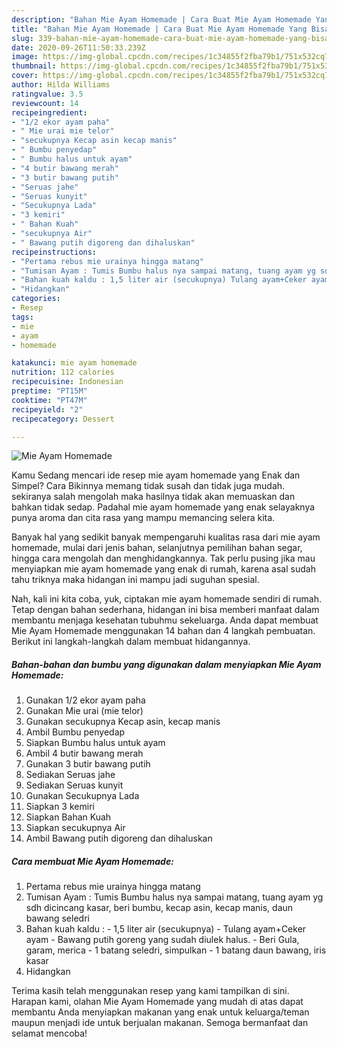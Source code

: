 ```yaml
---
description: "Bahan Mie Ayam Homemade | Cara Buat Mie Ayam Homemade Yang Bisa Manjain Lidah"
title: "Bahan Mie Ayam Homemade | Cara Buat Mie Ayam Homemade Yang Bisa Manjain Lidah"
slug: 339-bahan-mie-ayam-homemade-cara-buat-mie-ayam-homemade-yang-bisa-manjain-lidah
date: 2020-09-26T11:50:33.239Z
image: https://img-global.cpcdn.com/recipes/1c34855f2fba79b1/751x532cq70/mie-ayam-homemade-foto-resep-utama.jpg
thumbnail: https://img-global.cpcdn.com/recipes/1c34855f2fba79b1/751x532cq70/mie-ayam-homemade-foto-resep-utama.jpg
cover: https://img-global.cpcdn.com/recipes/1c34855f2fba79b1/751x532cq70/mie-ayam-homemade-foto-resep-utama.jpg
author: Hilda Williams
ratingvalue: 3.5
reviewcount: 14
recipeingredient:
- "1/2 ekor ayam paha"
- " Mie urai mie telor"
- "secukupnya Kecap asin kecap manis"
- " Bumbu penyedap"
- " Bumbu halus untuk ayam"
- "4 butir bawang merah"
- "3 butir bawang putih"
- "Seruas jahe"
- "Seruas kunyit"
- "Secukupnya Lada"
- "3 kemiri"
- " Bahan Kuah"
- "secukupnya Air"
- " Bawang putih digoreng dan dihaluskan"
recipeinstructions:
- "Pertama rebus mie urainya hingga matang"
- "Tumisan Ayam : Tumis Bumbu halus nya sampai matang, tuang ayam yg sdh dicincang kasar, beri bumbu, kecap asin, kecap manis, daun bawang seledri"
- "Bahan kuah kaldu : 1,5 liter air (secukupnya) Tulang ayam+Ceker ayam Bawang putih goreng yang sudah diulek halus. Beri Gula, garam, merica 1 batang seledri, simpulkan 1 batang daun bawang, iris kasar"
- "Hidangkan"
categories:
- Resep
tags:
- mie
- ayam
- homemade

katakunci: mie ayam homemade 
nutrition: 112 calories
recipecuisine: Indonesian
preptime: "PT15M"
cooktime: "PT47M"
recipeyield: "2"
recipecategory: Dessert

---
```



![Mie Ayam Homemade](https://img-global.cpcdn.com/recipes/1c34855f2fba79b1/751x532cq70/mie-ayam-homemade-foto-resep-utama.jpg)

Kamu Sedang mencari ide resep mie ayam homemade yang Enak dan Simpel? Cara Bikinnya memang tidak susah dan tidak juga mudah. sekiranya salah mengolah maka hasilnya tidak akan memuaskan dan bahkan tidak sedap. Padahal mie ayam homemade yang enak selayaknya punya aroma dan cita rasa yang mampu memancing selera kita.

Banyak hal yang sedikit banyak mempengaruhi kualitas rasa dari mie ayam homemade, mulai dari jenis bahan, selanjutnya pemilihan bahan segar, hingga cara mengolah dan menghidangkannya. Tak perlu pusing jika mau menyiapkan mie ayam homemade yang enak di rumah, karena asal sudah tahu triknya maka hidangan ini mampu jadi suguhan spesial.




Nah, kali ini kita coba, yuk, ciptakan mie ayam homemade sendiri di rumah. Tetap dengan bahan sederhana, hidangan ini bisa memberi manfaat dalam membantu menjaga kesehatan tubuhmu sekeluarga. Anda dapat membuat Mie Ayam Homemade menggunakan 14 bahan dan 4 langkah pembuatan. Berikut ini langkah-langkah dalam membuat hidangannya.

<!--inarticleads1-->

##### Bahan-bahan dan bumbu yang digunakan dalam menyiapkan Mie Ayam Homemade:

1. Gunakan 1/2 ekor ayam paha
1. Gunakan  Mie urai (mie telor)
1. Gunakan secukupnya Kecap asin, kecap manis
1. Ambil  Bumbu penyedap
1. Siapkan  Bumbu halus untuk ayam
1. Ambil 4 butir bawang merah
1. Gunakan 3 butir bawang putih
1. Sediakan Seruas jahe
1. Sediakan Seruas kunyit
1. Gunakan Secukupnya Lada
1. Siapkan 3 kemiri
1. Siapkan  Bahan Kuah
1. Siapkan secukupnya Air
1. Ambil  Bawang putih digoreng dan dihaluskan




<!--inarticleads2-->

##### Cara membuat Mie Ayam Homemade:

1. Pertama rebus mie urainya hingga matang
1. Tumisan Ayam : Tumis Bumbu halus nya sampai matang, tuang ayam yg sdh dicincang kasar, beri bumbu, kecap asin, kecap manis, daun bawang seledri
1. Bahan kuah kaldu : - 1,5 liter air (secukupnya) - Tulang ayam+Ceker ayam - Bawang putih goreng yang sudah diulek halus. - Beri Gula, garam, merica - 1 batang seledri, simpulkan - 1 batang daun bawang, iris kasar
1. Hidangkan




Terima kasih telah menggunakan resep yang kami tampilkan di sini. Harapan kami, olahan Mie Ayam Homemade yang mudah di atas dapat membantu Anda menyiapkan makanan yang enak untuk keluarga/teman maupun menjadi ide untuk berjualan makanan. Semoga bermanfaat dan selamat mencoba!
